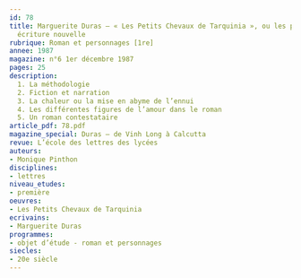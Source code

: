 ```yaml
---
id: 78
title: Marguerite Duras – « Les Petits Chevaux de Tarquinia », ou les prémices d’une
  écriture nouvelle
rubrique: Roman et personnages [1re]
annee: 1987
magazine: n°6 1er décembre 1987
pages: 25
description: 
  1. La méthodologie
  2. Fiction et narration
  3. La chaleur ou la mise en abyme de l’ennui
  4. Les différentes figures de l’amour dans le roman
  5. Un roman contestataire
article_pdf: 78.pdf
magazine_special: Duras – de Vinh Long à Calcutta
revue: L’école des lettres des lycées
auteurs:
- Monique Pinthon
disciplines:
- lettres
niveau_etudes:
- première
oeuvres:
- Les Petits Chevaux de Tarquinia
ecrivains:
- Marguerite Duras
programmes:
- objet d’étude - roman et personnages
siecles:
- 20e siècle
---
```

